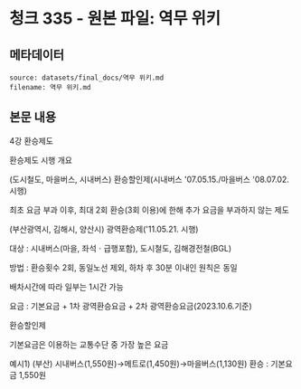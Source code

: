 # 청크 335 - 원본 파일: 역무 위키

## 메타데이터

```
source: datasets/final_docs/역무 위키.md
filename: 역무 위키.md
```

## 본문 내용

4강 환승제도

환승제도 시행 개요

(도시철도, 마을버스, 시내버스) 환승할인제(시내버스 '07.05.15./마을버스 '08.07.02. 시행)

최초 요금 부과 이후, 최대 2회 환승(3회 이용)에 한해 추가 요금을 부과하지 않는 제도

(부산광역시, 김해시, 양산시) 광역환승제('11.05.21. 시행)

대상 : 시내버스(마을, 좌석ㆍ급행포함), 도시철도, 김해경전철(BGL)

방법 : 환승횟수 2회, 동일노선 제외, 하차 후 30분 이내인 원칙은 동일

배차시간에 따라 일부는 1시간 가능

요금 : 기본요금 + 1차 광역환승요금 + 2차 광역환승요금(2023.10.6.기준)

환승할인제

기본요금은 이용하는 교통수단 중 가장 높은 요금

예시1) (부산) 시내버스(1,550원)→메트로(1,450원)→마을버스(1,130원) 환승 : 기본요금 1,550원